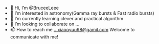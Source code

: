 - 👋 Hi, I’m @BruceeLeee
- 👀 I’m interested in astronomy(Gamma ray bursts & Fast radio bursts)
- 🌱 I’m currently learning clever and practical algorithm
- 💞️ I’m looking to collaborate on ...
- 📫 How to reach me ...xiaooyuu98@gamil.com
Welcome to communicate with me!
